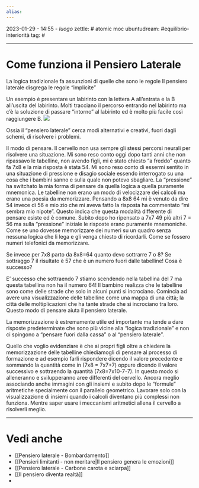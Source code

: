 ```yaml
---
alias: 
---
```

2023-01-29 - 14:55 - *luogo*
zettle: # atomic moc
ubuntudream: #equilibrio-interiorità
tag: #

---
# Come funziona il Pensiero Laterale
La logica tradizionale fa assunzioni di quelle che sono le regole
Il pensiero laterale disgrega le regole “implicite”

Un esempio è presentare un labirinto con la lettera A all’entrata e la B all’uscita del labirinto. Molti tracciano il percorso entrando nel labirinto ma c’è la soluzione di passare “intorno” al labirinto ed è molto più facile così raggiungere B.
![](https://lh6.googleusercontent.com/KVruVsoIcJwjv5djW5vx0bJxsbiqO42ejifpT_5EJw_gsRgpze3w2Ch5WjyYBiqVvA6IoRjnwJ9OBAg25RpB8Y5Ubsfjd_I5-OjTNwKjpOldPnbhVu7_F26YxZSG-XWlFjy76X1i42neopG5SBreavq3DvFNLlpHSWseq1aJxm0NEdLRoE5Q1DVGMLOJ)

Ossia il “pensiero laterale” cerca modi alternativi e creativi, fuori dagli schemi, di risolvere i problemi.

Il modo di pensare. Il cervello non usa sempre gli stessi percorsi neurali per risolvere una situazione. Mi sono reso conto oggi dopo tanti anni che non ripassavo le tabelline, non avendo figli, mi è stato chiesto “a freddo” quanto fa 7x8 e la mia risposta è stata 54. Mi sono reso conto di essermi sentito in una situazione di pressione e disagio sociale essendo interrogato su una cosa che i bambini sanno e sulla quale non potevo sbagliare. La “pressione” ha switchato la mia forma di pensare da quella logica a quella puramente mnemonica. Le tabelline non erano un modo di velocizzare dei calcoli ma erano una poesia da memorizzare. Pensando a 8x8 64 mi è venuto da dire 54 invece di 56 e mio zio che mi aveva fatto la risposta ha commentato “mi sembra mio nipote”. Questo indica che questa modalità differente di pensare esiste ed è comune. Subito dopo ho ripensato a 7x7 49 più altri 7 = 56 ma sulla “pressione” iniziale le risposte erano puramente mnemoniche. Come se uno dovesse memorizzare dei numeri su un quadro senza nessuna logica che li lega e gli venga chiesto di ricordarli. Come se fossero numeri telefonici da memorizzare.

Se invece per 7x8 parto da 8x8=64 quanto devo sottrarre 7 o 8?
Se sottraggo 7 il risultato è 57 che è un numero fuori dalle tabelline! Cosa è successo?

E’ successo che sottraendo 7 stiamo scendendo nella tabellina del 7 ma questa tabellina non ha il numero 64! Il bambino realizza che le tabelline sono come delle strade che solo in alcuni punti si incrociano. Comincia ad avere una visualizzazione delle tabelline come una mappa di una città; la città delle moltiplicazioni che ha tante strade che si incrociano tra loro. Questo modo di pensare aiuta il pensiero laterale.

La memorizzazione è estremamente utile ed importante ma tende a dare risposte predeterminate che sono più vicine alla “logica tradizionale” e non ci spingono a “pensare fuori dalla cassa” o al “pensiero laterale”. 

Quello che voglio evidenziare è che ai propri figli oltre a chiedere la memorizzazione delle tabelline chiediamogli di pensare al processo di formazione e ad esempio farli rispondere dicendo il valore precedente e sommando la quantità come in (7x8 = 7x7+7) oppure dicendo il valore successivo e sottraendo la quantità (7x8=7x10-7-7).
In questo modo si alleneranno e svilupperanno aree differenti del cervello.
Ancora meglio associando anche immagini con gli insiemi e subito dopo le “formule” aritmetiche specialmente con il parallelo geometrico. Lavorare solo con la visualizzazione di insiemi quando i calcoli diventano più complessi non funziona. Mentre saper usare i meccanismi aritmetici allena il cervello a risolverli meglio.



---
# Vedi anche
- [[Pensiero laterale - Bombardamento]]
- [[Pensieri limitanti - non meritare|Il pensiero genera le emozioni]]
- [[Pensiero laterale - Carbone carota e sciarpa]]
- [[Il pensiero diventa realtà]]
- 